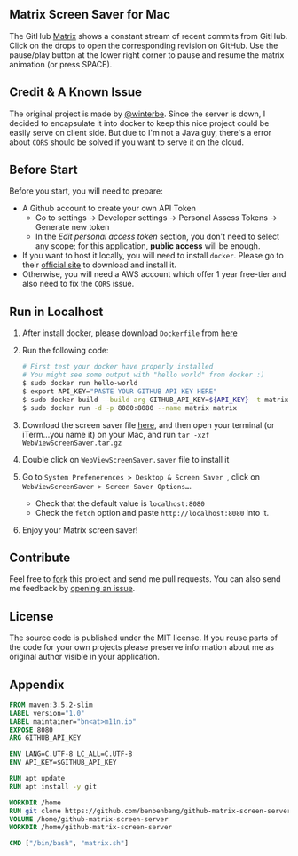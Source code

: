 ## Matrix Screen Saver for Mac

The GitHub [Matrix](http://en.wikipedia.org/wiki/The_Matrix) shows a constant stream of recent commits from GitHub. Click on the drops to open the corresponding revision on GitHub. Use the pause/play button at the lower right corner to pause and resume the matrix animation (or press SPACE).

## Credit & A Known Issue 

The original project is made by [@winterbe](https://github.com/winterbe). Since the server is down, I decided to encapsulate it into docker to keep this nice project could be easily serve on client side. But due to I'm not a Java guy, there's a error about `CORS` should be solved if you want to serve it on the cloud.

## Before Start

Before you start, you will need to prepare:

- A Github account to create your own API Token
  - Go to settings → Developer settings → Personal Assess Tokens → Generate new token
  - In the *Edit personal access token* section, you don't need to select any scope; for this application, **public access** will be enough.
- If you want to host it locally, you will need to install `docker`. Please go to their [official site](https://www.docker.com/docker-mac) to download and install it.
- Otherwise, you will need a AWS account which offer 1 year free-tier and also need to fix the `CORS` issue.

## Run in Localhost

1. After install docker, please download `Dockerfile` from [here](https://d.pr/f/zcFGxn)

2. Run the following code:

   ```bash
   # First test your docker have properly installed
   # You might see some output with "hello world" from docker :)
   $ sudo docker run hello-world
   $ export API_KEY="PASTE YOUR GITHUB API KEY HERE"
   $ sudo docker build --build-arg GITHUB_API_KEY=${API_KEY} -t matrix -f matrix.Dockerfile ./
   $ sudo docker run -d -p 8080:8080 --name matrix matrix
   ```

3. Download the screen saver file [here](https://d.pr/f/5RQH2l), and then open your terminal (or iTerm…you name it) on your Mac, and run `tar -xzf WebViewScreenSaver.tar.gz`

4. Double click on `WebViewScreenSaver.saver` file to install it

5. Go to `System Prefenerences > Desktop & Screen Saver `, click on `WebViewScreenSaver > Screen Saver Options…`. 

   - Check that the default value is `localhost:8080` 
   - Check the `fetch` option and paste `http://localhost:8080` into it.

6. Enjoy your Matrix screen saver!

## Contribute

Feel free to [fork](https://github.com/benbenbang/github-matrix-screen-server/fork) this project and send me pull requests. You can also send me feedback by [opening an issue](https://github.com/benbenbang/github-matrix-screen-server/issues).

## License

The source code is published under the MIT license. If you reuse parts of the code for your own projects please preserve information about me as original author visible in your application.

## Appendix

``` dockerfile
FROM maven:3.5.2-slim
LABEL version="1.0"
LABEL maintainer="bn<at>m11n.io"
EXPOSE 8080
ARG GITHUB_API_KEY

ENV LANG=C.UTF-8 LC_ALL=C.UTF-8
ENV API_KEY=$GITHUB_API_KEY

RUN apt update
RUN apt install -y git

WORKDIR /home
RUN git clone https://github.com/benbenbang/github-matrix-screen-server
VOLUME /home/github-matrix-screen-server
WORKDIR /home/github-matrix-screen-server

CMD ["/bin/bash", "matrix.sh"]
```


